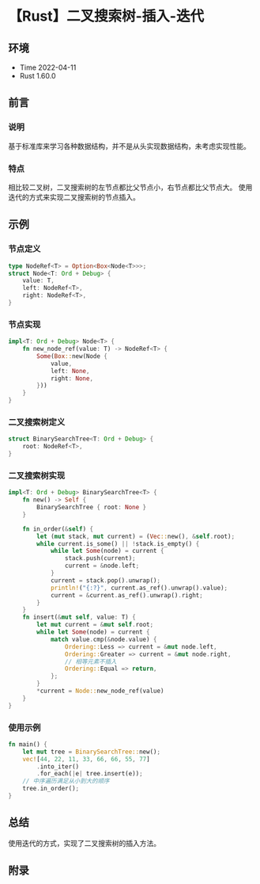 # 【Rust】二叉搜索树-插入-迭代

## 环境

- Time 2022-04-11
- Rust 1.60.0

## 前言

### 说明

基于标准库来学习各种数据结构，并不是从头实现数据结构，未考虑实现性能。

### 特点

相比较二叉树，二叉搜索树的左节点都比父节点小，右节点都比父节点大。
使用迭代的方式来实现二叉搜索树的节点插入。

## 示例

### 节点定义

```rust
type NodeRef<T> = Option<Box<Node<T>>>;
struct Node<T: Ord + Debug> {
    value: T,
    left: NodeRef<T>,
    right: NodeRef<T>,
}
```

### 节点实现

```rust
impl<T: Ord + Debug> Node<T> {
    fn new_node_ref(value: T) -> NodeRef<T> {
        Some(Box::new(Node {
            value,
            left: None,
            right: None,
        }))
    }
}
```

### 二叉搜索树定义

```rust
struct BinarySearchTree<T: Ord + Debug> {
    root: NodeRef<T>,
}
```

### 二叉搜索树实现

```rust
impl<T: Ord + Debug> BinarySearchTree<T> {
    fn new() -> Self {
        BinarySearchTree { root: None }
    }

    fn in_order(&self) {
        let (mut stack, mut current) = (Vec::new(), &self.root);
        while current.is_some() || !stack.is_empty() {
            while let Some(node) = current {
                stack.push(current);
                current = &node.left;
            }
            current = stack.pop().unwrap();
            println!("{:?}", current.as_ref().unwrap().value);
            current = &current.as_ref().unwrap().right;
        }
    }
    fn insert(&mut self, value: T) {
        let mut current = &mut self.root;
        while let Some(node) = current {
            match value.cmp(&node.value) {
                Ordering::Less => current = &mut node.left,
                Ordering::Greater => current = &mut node.right,
                // 相等元素不插入
                Ordering::Equal => return,
            };
        }
        *current = Node::new_node_ref(value)
    }
}
```

### 使用示例

```rust
fn main() {
    let mut tree = BinarySearchTree::new();
    vec![44, 22, 11, 33, 66, 66, 55, 77]
        .into_iter()
        .for_each(|e| tree.insert(e));
    // 中序遍历满足从小到大的顺序
    tree.in_order();
}
```

## 总结

使用迭代的方式，实现了二叉搜索树的插入方法。

## 附录
